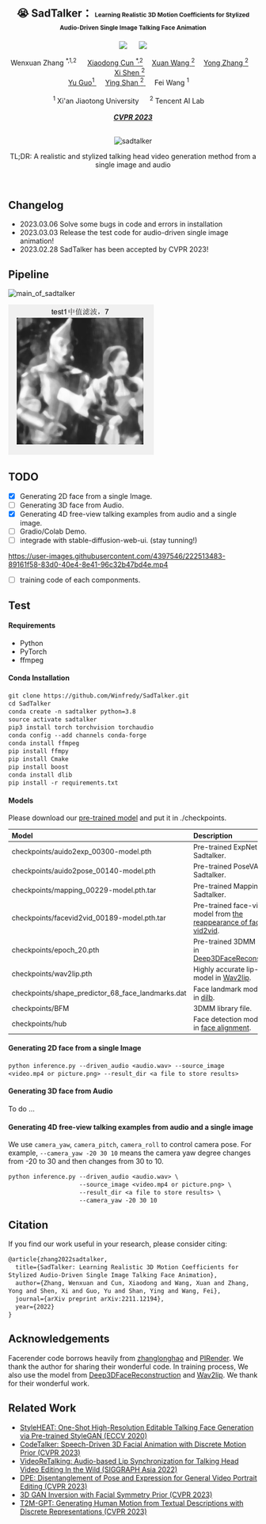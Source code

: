 <div align="center">

<h2> 😭 SadTalker： <span style="font-size:12px">Learning Realistic 3D Motion Coefficients for  Stylized Audio-Driven Single Image Talking Face Animation </span> </h2> 

  <a href='https://arxiv.org/abs/2211.12194'><img src='https://img.shields.io/badge/ArXiv-2211.14758-red'></a> &nbsp;&nbsp;&nbsp;&nbsp;&nbsp;<a href='https://sadtalker.github.io'><img src='https://img.shields.io/badge/Project-Page-Green'></a>

<div>
    <a target='_blank'>Wenxuan Zhang <sup>*,1,2</sup> </a>&emsp;
    <a href='https://vinthony.github.io/' target='_blank'>Xiaodong Cun <sup>*,2</a>&emsp;
    <a href='https://xuanwangvc.github.io/' target='_blank'>Xuan Wang <sup>2</sup></a>&emsp;
    <a href='https://yzhang2016.github.io/' target='_blank'>Yong Zhang <sup>2</sup></a>&emsp;
    <a href='https://xishen0220.github.io/' target='_blank'>Xi Shen <sup>2</sup></a>&emsp; </br>
    <a href='https://yuguo-xjtu.github.io/' target='_blank'>Yu Guo<sup>1</sup> </a>&emsp;
    <a href='https://scholar.google.com/citations?hl=zh-CN&user=4oXBp9UAAAAJ' target='_blank'>Ying Shan <sup>2</sup> </a>&emsp;
    <a target='_blank'>Fei Wang <sup>1</sup> </a>&emsp;
</div>
<br>
<div>
    <sup>1</sup> Xi'an Jiaotong University &emsp; <sup>2</sup> Tencent AI Lab &emsp; 
</div>
<br>
<i><strong><a href='https://arxiv.org/abs/2211.12194' target='_blank'>CVPR 2023</a></strong></i>
<br>
<br>

![sadtalker](https://user-images.githubusercontent.com/4397546/222490039-b1f6156b-bf00-405b-9fda-0c9a9156f991.gif)

TL;DR: A realistic and stylized talking head video generation method from a single image and audio

<br>

</div>


## Changelog
- 2023.03.06 Solve some bugs in code and errors in installation 
- 2023.03.03 Release the test code for audio-driven single image animation!
- 2023.02.28 SadTalker has been accepted by CVPR 2023!


## Pipeline
![main_of_sadtalker](https://user-images.githubusercontent.com/4397546/222490596-4c8a2115-49a7-42ad-a2c3-3bb3288a5f36.png)

![main_of_sadtalker1](https://github.com/Winfredy/Figurebed/blob/master/img/20190319102852.png)


## **TODO**

- [x] Generating 2D face from a single Image.
- [ ] Generating 3D face from Audio.
- [x] Generating 4D free-view talking examples from audio and a single image.
- [ ] Gradio/Colab Demo.
- [ ] integrade with stable-diffusion-web-ui. (stay tunning!)

https://user-images.githubusercontent.com/4397546/222513483-89161f58-83d0-40e4-8e41-96c32b47bd4e.mp4


- [ ] training code of each componments.


## **Test**

#### **Requirements**

  * Python
  * PyTorch  
  * ffmpeg

#### **Conda Installation**

```
git clone https://github.com/Winfredy/SadTalker.git
cd SadTalker 
conda create -n sadtalker python=3.8
source activate sadtalker
pip3 install torch torchvision torchaudio
conda config --add channels conda-forge
conda install ffmpeg
pip install ffmpy
pip install Cmake
pip install boost
conda install dlib
pip install -r requirements.txt
```  

#### **Models**

Please download our [pre-trained model](https://drive.google.com/drive/folders/1Wd88VDoLhVzYsQ30_qDVluQr_Xm46yHT?usp=sharing) and put it in ./checkpoints.

| Model | Description
| :--- | :----------
|checkpoints/auido2exp_00300-model.pth | Pre-trained ExpNet in Sadtalker.
|checkpoints/auido2pose_00140-model.pth | Pre-trained PoseVAE in Sadtalker.
|checkpoints/mapping_00229-model.pth.tar | Pre-trained MappingNet in Sadtalker.
|checkpoints/facevid2vid_00189-model.pth.tar | Pre-trained face-vid2vid model from [the reappearance of face-vid2vid](https://github.com/zhanglonghao1992/One-Shot_Free-View_Neural_Talking_Head_Synthesis).
|checkpoints/epoch_20.pth | Pre-trained 3DMM extractor in [Deep3DFaceReconstruction](https://github.com/microsoft/Deep3DFaceReconstruction).
|checkpoints/wav2lip.pth | Highly accurate lip-sync model in [Wav2lip](https://github.com/Rudrabha/Wav2Lip).
|checkpoints/shape_predictor_68_face_landmarks.dat | Face landmark model used in [dilb](http://dlib.net/). 
|checkpoints/BFM | 3DMM library file.  
|checkpoints/hub | Face detection models used in [face alignment](https://github.com/1adrianb/face-alignment).

#### **Generating 2D face from a single Image**

```
python inference.py --driven_audio <audio.wav> --source_image <video.mp4 or picture.png> --result_dir <a file to store results>
```

#### **Generating 3D face from Audio**

To do ...

#### **Generating 4D free-view talking examples from audio and a single image**

We use `camera_yaw`, `camera_pitch`, `camera_roll` to control camera pose. For example, `--camera_yaw -20 30 10` means the camera yaw degree changes from -20 to 30 and then changes from 30 to 10.
```
python inference.py --driven_audio <audio.wav> \
                    --source_image <video.mp4 or picture.png> \
                    --result_dir <a file to store results> \
                    --camera_yaw -20 30 10
```




## **Citation**

If you find our work useful in your research, please consider citing:

```
@article{zhang2022sadtalker,
  title={SadTalker: Learning Realistic 3D Motion Coefficients for Stylized Audio-Driven Single Image Talking Face Animation},
  author={Zhang, Wenxuan and Cun, Xiaodong and Wang, Xuan and Zhang, Yong and Shen, Xi and Guo, Yu and Shan, Ying and Wang, Fei},
  journal={arXiv preprint arXiv:2211.12194},
  year={2022}
}
```

Acknowledgements
----------
Facerender code borrows heavily from [zhanglonghao](https://github.com/zhanglonghao1992/One-Shot_Free-View_Neural_Talking_Head_Synthesis) and [PIRender](https://github.com/RenYurui/PIRender). We thank the author for sharing their wonderful code. In training process, We also use the model from [Deep3DFaceReconstruction](https://github.com/microsoft/Deep3DFaceReconstruction) and [Wav2lip](https://github.com/Rudrabha/Wav2Lip). We thank for their wonderful work.


## Related Work
- [StyleHEAT: One-Shot High-Resolution Editable Talking Face Generation via Pre-trained StyleGAN (ECCV 2020)](https://github.com/FeiiYin/StyleHEAT)
- [CodeTalker: Speech-Driven 3D Facial Animation with Discrete Motion Prior (CVPR 2023)](https://github.com/Doubiiu/CodeTalker)
- [VideoReTalking: Audio-based Lip Synchronization for Talking Head Video Editing In the Wild (SIGGRAPH Asia 2022)](https://github.com/vinthony/video-retalking)
- [DPE: Disentanglement of Pose and Expression for General Video Portrait Editing (CVPR 2023)](https://arxiv.org/abs/2301.06281)
- [3D GAN Inversion with Facial Symmetry Prior (CVPR 2023)](https://github.com/FeiiYin/SPI/)
- [T2M-GPT: Generating Human Motion from Textual Descriptions with Discrete Representations (CVPR 2023)](https://github.com/Mael-zys/T2M-GPT)
